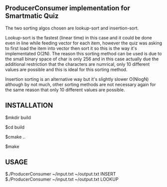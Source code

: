 ## ProducerConsumer implementation for Smartmatic Quiz

The two sorting algos chosen are lookup-sort and insertion-sort.

Lookup-sort is the fastest (linear time) in this case and it could be done even in line while feeding vector<char> for each item,
however the quiz was asking to first load the item into vector then sort it so this is the way it's implementated O(2N). The reason
this sorting method can be used is due to the small binary space of char is only 256 and in this case actually due the additional
restriction that the characters are numrical, only 10 different values are possible and this is ideal for this sorting method.

Insertion sorting is an alternative way but it's slightly slower O(NlogN) although by not much, other sorting methods are not necessary
again for the same reason that only 10 different values are possible.


## INSTALLATION

$mkdir build

$cd build

$cmake ..

$make

## USAGE

$./ProducerConsumer ~/input.txt ~/output.txt INSERT
$./ProducerConsumer ~/input.txt ~/output.txt LOOKUP

